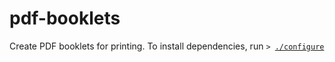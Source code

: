 # pdf-booklets

Create PDF booklets for printing. To install dependencies, run
<code>&gt;&nbsp;[./configure](configure)</code>
